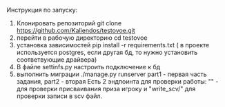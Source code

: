 Инструкция по запуску:
1. Клонировать репозиторий git clone https://github.com/Kaliendos/testovoe.git
2. перейти в рабочую директорию cd testovoe
3. установка зависимостей pip install -r requirements.txt ( в проекте используется postgres, если другая бд, то нужно установить соответвующие драйвера)
4. В файле settinfs.py настроить подключение к бд
5. выполнить миграции ./manage.py runserver
part1 - первая часть задания, part2 - вторая
Есть 2 эндпоинта для проверки работы: "" - для проверки присваивания приза игроку и "write_scv/" для проверки записи в scv файл. 
